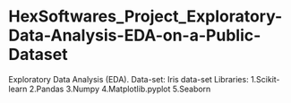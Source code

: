 # HexSoftwares_Project_Exploratory-Data-Analysis-EDA-on-a-Public-Dataset
Exploratory Data Analysis (EDA).
Data-set: Iris data-set
Libraries:
 1.Scikit-learn
 2.Pandas
 3.Numpy
 4.Matplotlib.pyplot
 5.Seaborn
